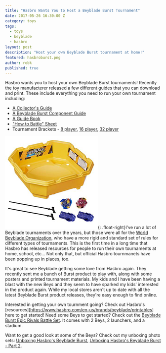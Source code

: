 ```yaml
---
title: "Hasbro Wants You to Host a Beyblade Burst Tournament"
date: 2017-05-26 16:30:00 Z
category: toys
tags:
  - toys
  - beyblade
  - hasbro
layout: post
description: "Host your own Beyblade Burst tournament at home!"
featured: hasbroburst.png
author: robk
published: true
---
```


Hasbro wants you to host your own Beyblade Burst tournaments! Recently the toy manufacterer released a few different guides that you can download and print. These include everything you need to run your own tournament including:

* [A Collector's Guide](http://www.hasbro.com/common/documents/d83b87d6e2ab4791a7be48878ece4410/8438939650569047F5D8D278A1183E38.pdf)
* [A Beyblade Burst Component Guide](http://www.hasbro.com/common/documents/d83b87d6e2ab4791a7be48878ece4410/843B732650569047F574B4CBA30D0750.pdf)
* [A Guide Book](http://www.hasbro.com/common/assets/Image/Printables/d83b87d6e2ab4791a7be48878ece4410/b1c4eb1950569047f5380b24fb5a9331/CF43A07550569047F56AD2C6D948F52B.pdf)
* ["How to Battle" Sheet](http://www.hasbro.com/common/assets/Image/Printables/d83b87d6e2ab4791a7be48878ece4410/68143b3c50569047f5d96a0e959a5e9a/BA134E7250569047F52AC7E64A18BB33.pdf)
* Tournament Brackets - [8 player](http://www.hasbro.com/common/assets/Image/Printables/d83b87d6e2ab4791a7be48878ece4410/685C035F50569047F5023DD5565F1ACB/685EA72750569047F5BCD15891D3CC91.pdf), [16 player](http://www.hasbro.com/common/documents/d83b87d6e2ab4791a7be48878ece4410/175C24E750569047F5E39D75FCC7EA73.pdf), [32 player](http://www.hasbro.com/common/documents/d83b87d6e2ab4791a7be48878ece4410/175F817750569047F519ED8F4F21E526.pdf)

![Beyblade Burst Epic Rivals Battle Set](/images/beybladeburst/rivals.jpg){: .float-right}I've run a lot of Beyblade tournaments over the years, but those were all for the [World Beyblade Organization](http://worldbeyblade.org), who have a more rigid and standard set of rules for different types of tournaments. This is the first time in a long time that Hasbro has released resources for people to run their own tournaments at home, school, etc... Not only that, but official Hasbro tournmanets have been popping up in places, too.

It's great to see Beyblade getting some love from Hasbro again. They recently sent me a bunch of Burst product to play with, along with some posters and printed tournament materials. My kids and I have been having a blast with the new Beys and they seem to have sparked my kids' interested in the product again. While my local stores aren't up to date with all the latest Beyblade Burst product releases, they're easy enough to find online.

Interested in getting your own tournment going? Check out Hasbro's [resources][https://www.hasbro.com/en-us/brands/beyblade/printables] here to get started! Need some Beys to get started? Check out the [Beyblade Burst Epic Rivals Battle Set](http://amzn.to/2qolJnq). It comes with 2 Beys, 2 launchers, and a stadium.

Want to get a good look at some of the Beys? Check out my unboxing photo sets: [Unboxing Hasbro's Beyblade Burst](http://pawnsperspective.com/Hasbro-Beyblade-Burst-First-Look/), [Unboxing Hasbro's Beyblade Burst - Part 2](http://pawnsperspective.com/Hasbro-Beyblade-Burst-Second-Look/).

